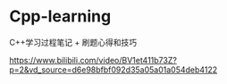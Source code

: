 # Cpp-learning
C++学习过程笔记 + 刷题心得和技巧

https://www.bilibili.com/video/BV1et411b73Z?p=2&vd_source=d6e98bfbf092d35a05a01a054deb4122
